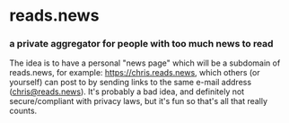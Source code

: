 # reads.news
### a private aggregator for people with too much news to read

The idea is to have a personal "news page" which will be a subdomain of reads.news, for example: https://chris.reads.news, which others (or yourself) can post to by sending links to the same e-mail address (chris@reads.news). It's probably a bad idea, and definitely not secure/compliant with privacy laws, but it's fun so that's all that really counts.